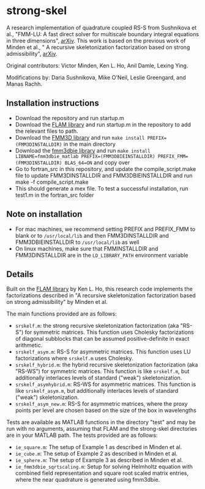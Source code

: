 # strong-skel
A research implementation of quadrature coupled RS-S from Sushnikova et al., "FMM-LU: A fast direct solver for multiscale boundary integral equations in three dimensions", [arXiv](https://arxiv.org/pdf/2201.07325.pdf). This work is based on the previous work of Minden et al., "
A recursive skeletonization factorization based on strong admissibility", [arXiv](https://arxiv.org/pdf/1609.08130.pdf). 


Original contributors:
Victor Minden, Ken L. Ho, Anil Damle, Lexing Ying.

Modifications by:
Daria Sushnikova, Mike O'Neil, Leslie Greengard, and Manas Rachh.

## Installation instructions
- Download the repository and run startup.m
- Download the [FLAM library](https://github.com/klho/FLAM/) and run startup.m in the repository to add the relevant files to path. 
- Download the [FMM3D library](https://github.com/flatironinstitute/FMM3D) and run `make install PREFIX=(FMM3DINSTALLDIR)` in the main directory
- Download the [fmm3dbie library](https://github.com/fastalgoritms/fmm3dbie) and run `make install LIBNAME=fmm3dbie_matlab PREFIX=(FMM3DBIEINSTALLDIR) PREFIX_FMM=(FMM3DINSTALLDIR) BLAS_64=ON` and copy over 
- Go to fortran_src in this repository, and update the compile_script.make file to update FMM3DINSTALLDIR and FMM3DBIEINSTALLDIR and run make -f compile_script.make
- This should generate a mex file. To test a successful installation, run test1.m in the fortran_src folder

## Note on installation
- For mac machines, we recommend setting PREFIX and PREFIX_FMM to blank or to `/usr/local/lib` and then FMM3DINSTALLDIR and FMM3DBIEINSTALLDIR to `/usr/local/lib` as well
- On linux machines, make sure that FMMINSTALLDIR and FMM3DINSTALLDIR are in the `LD_LIBRARY_PATH` environment variable

## Details
Built on the [FLAM library](https://github.com/klho/FLAM/) by Ken L. Ho, this research code implements the factorizations described in "A recursive skeletonization factorization based on strong admissibility" by Minden et al.


The main functions provided are as follows:
- `srskelf.m`: the strong recursive skeletonization factorization (aka "RS-S") for symmetric matrices.  This function uses Cholesky factorizations of diagonal subblocks that can be assumed positive-definite in exact arithmetic.
- `srskelf_asym.m`: RS-S for asymmetric matrices.  This function uses LU factorizations where `srskelf.m` uses Cholesky.
- `srskelf_hybrid.m`: the hybrid recursive skeletonization factorization (aka "RS-WS") for symmetric matrices.  This function is like `srskelf.m`, but additionally interlaces levels of standard ("weak") skeletonization.
- `srskelf_asymhybrid.m`: RS-WS for asymmetric matrices.  This function is like `srskelf_asym.m`, but additionally interlaces levels of standard ("weak") skeletonization.
- `srskelf_asym_new.m`: RS-S for asymmetric matrices, where the proxy points per level are chosen based on the size of the box in wavelengths

Tests are available as MATLAB functions in the directory "test" and may be run with no arguments, assuming that FLAM and the strong-skel directories are in your MATLAB path.  The tests provided are as follows:
- `ie_square.m`: The setup of Example 1 as described in Minden et al.
- `ie_cube.m`: The setup of Example 2 as described in Minden et al.
- `ie_sphere.m`: The setup of Example 3 as described in Minden et al.
-  `ie_fmm3dbie_sqrtscaling.m`: Setup for solving Helmholtz equation with combined field representation and square root scaled matrix entries, where the near quadrature is generated using fmm3dbie. 
